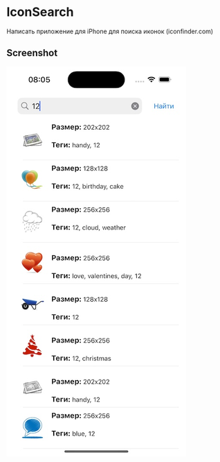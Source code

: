 # IconSearch
Написать приложение для iPhone для поиска иконок (iconfinder.com)

## Screenshot

![Screenshot1](https://github.com/Evgen-ios/iconSearch/blob/main/IconSearch/Screenshot/Image.jpg?raw=true)
